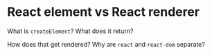 # React element vs React renderer

What is `createElement`?
What does it return?

How does that get rendered?
Why are `react` and `react-dom` separate?
